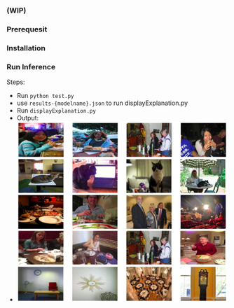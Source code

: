 ### (WIP)

### Prerequesit

### Installation

### Run Inference
Steps:
- Run `python test.py`
- use `results-{modelname}.json` to run displayExplanation.py
- Run `displayExplanation.py`
- Output:
- ![alt text](https://github.com/Monikshah/caption-explanation-hmln/blob/main/output/display-output.png)

 

